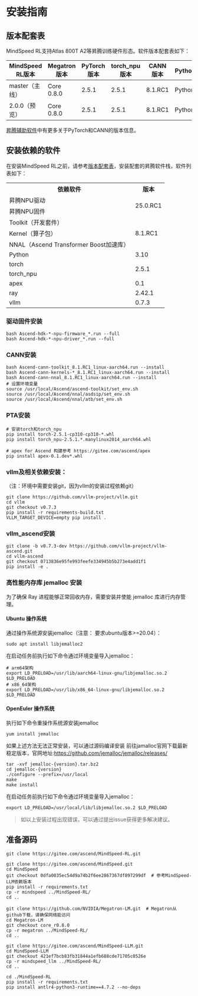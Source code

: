 # 安装指南

##  版本配套表

MindSpeed RL支持Atlas 800T A2等昇腾训练硬件形态。软件版本配套表如下：

| MindSpeed RL版本 | Megatron版本 | PyTorch版本 | torch_npu版本 | CANN版本 | Python版本 |
| ---------------- | ------------ | ----------- | ------------- | -------- | ---------- |
| master（主线）   | Core 0.8.0   | 2.5.1       | 2.5.1         | 8.1.RC1  | Python3.10 |
| 2.0.0（预览）    | Core 0.8.0   | 2.5.1       | 2.5.1         | 8.1.RC1  | Python3.10 |

[昇腾辅助软件](https://gitee.com/ascend/pytorch#昇腾辅助软件)中有更多关于PyTorch和CANN的版本信息。

## 安装依赖的软件

在安装MindSpeed RL之前，请参考[版本配套表](#版本配套表)，安装配套的昇腾软件栈，软件列表如下：

<table>
  <tr>
    <th>依赖软件</th>
    <th>版本</th>
  </tr>
  <tr>
    <td>昇腾NPU驱动</td>
    <td rowspan="2">25.0.RC1</td>
  <tr>
    <td>昇腾NPU固件</td>
  </tr>
  <tr>
    <td>Toolkit（开发套件）</td>
      <td rowspan="3">8.1.RC1</td>
  </tr>
  <tr>
    <td>Kernel（算子包）</td>
  </tr>
  <tr>
    <td>NNAL（Ascend Transformer Boost加速库）</td>
  </tr>
  <tr>
  </tr>
  <tr>
    <td>Python</td>
    <td>3.10</td>
  </tr>
  <tr>
    <td>torch</td>
    <td rowspan="2">2.5.1</td>
  </tr>
  <tr>
    <td>torch_npu</td>
  </tr>
  <tr>
    <td>apex</td>
    <td rowspan="1">0.1</td>
  </tr>
  <tr>
    <td>ray</td>
    <td>2.42.1</td>
  </tr>
  <tr>
    <td>vllm</td>
    <td>0.7.3</td>
  </tr>
</table>

### 驱动固件安装

```shell
bash Ascend-hdk-*-npu-firmware_*.run --full
bash Ascend-hdk-*-npu-driver_*.run --full
```

### CANN安装

```shell
bash Ascend-cann-toolkit_8.1.RC1_linux-aarch64.run --install
bash Ascend-cann-kernels-*_8.1.RC1_linux-aarch64.run --install
bash Ascend-cann-nnal_8.1.RC1_linux-aarch64.run --install
# 设置环境变量
source /usr/local/Ascend/ascend-toolkit/set_env.sh
source /usr/local/Ascend/nnal/asdsip/set_env.sh
source /usr/local/Ascend/nnal/atb/set_env.sh
```

### PTA安装

```shell
# 安装torch和torch_npu
pip install torch-2.5.1-cp310-cp310-*.whl
pip install torch_npu-2.5.1.*.manylinux2014_aarch64.whl

# apex for Ascend 构建参考 https://gitee.com/ascend/apex
pip install apex-0.1.dev*.whl
```

### vllm及相关依赖安装：
（注：环境中需要安装git，因为vllm的安装过程依赖git）
```shell
git clone https://github.com/vllm-project/vllm.git
cd vllm
git checkout v0.7.3
pip install -r requirements-build.txt
VLLM_TARGET_DEVICE=empty pip install .
```

### vllm_ascend安装
```shell
git clone -b v0.7.3-dev https://github.com/vllm-project/vllm-ascend.git
cd vllm-ascend
git checkout 0713836e95fe993feefe334945b5b273e4add1f1
pip install -e .
```


### 高性能内存库 jemalloc 安装
为了确保 Ray 进程能够正常回收内存，需要安装并使能 jemalloc 库进行内存管理。
#### Ubuntu 操作系统
通过操作系统源安装jemalloc（注意： 要求ubuntu版本>=20.04）：
```shell
sudo apt install libjemalloc2
```
在启动任务前执行如下命令通过环境变量导入jemalloc：
```shell
# arm64架构
export LD_PRELOAD=/usr/lib/aarch64-linux-gnu/libjemalloc.so.2 $LD_PRELOAD
# x86_64架构
export LD_PRELOAD=/usr/lib/x86_64-linux-gnu/libjemalloc.so.2 $LD_PRELOAD
```

#### OpenEuler 操作系统

执行如下命令重操作系统源安装jemalloc
```shell
yum install jemalloc
```
如果上述方法无法正常安装，可以通过源码编译安装
前往jamalloc官网下载最新稳定版本，官网地址:https://github.com/jemalloc/jemalloc/releases/
```shell
tar -xvf jemalloc-{version}.tar.bz2
cd jemalloc-{version}
./configure --prefix=/usr/local
make
make install
```
在启动任务前执行如下命令通过环境变量导入jemalloc：
```shell
export LD_PRELOAD=/usr/local/lib/libjemalloc.so.2 $LD_PRELOAD
```

> 如以上安装过程出现错误，可以通过提出issue获得更多解决建议。

## 准备源码
```shell
git clone https://gitee.com/ascend/MindSpeed-RL.git 

git clone https://gitee.com/ascend/MindSpeed.git 
cd MindSpeed
git checkout 0dfa0035ec54d9a74b2f6ee2867367df897299df  # 参考MindSpeed-LLM依赖版本
pip install -r requirements.txt 
cp -r mindspeed ../MindSpeed-RL/
cd ..

git clone https://github.com/NVIDIA/Megatron-LM.git  # Megatron从github下载，请确保网络能访问
cd Megatron-LM
git checkout core_r0.8.0
cp -r megatron ../MindSpeed-RL/
cd ..

git clone https://gitee.com/ascend/MindSpeed-LLM.git
cd MindSpeed-LLM
git checkout 421ef7bcb83fb31844a1efb688cde71705c0526e
cp -r mindspeed_llm ../MindSpeed-RL/
cd ..

cd ./MindSpeed-RL
pip install -r requirements.txt
pip install antlr4-python3-runtime==4.7.2 --no-deps 
```